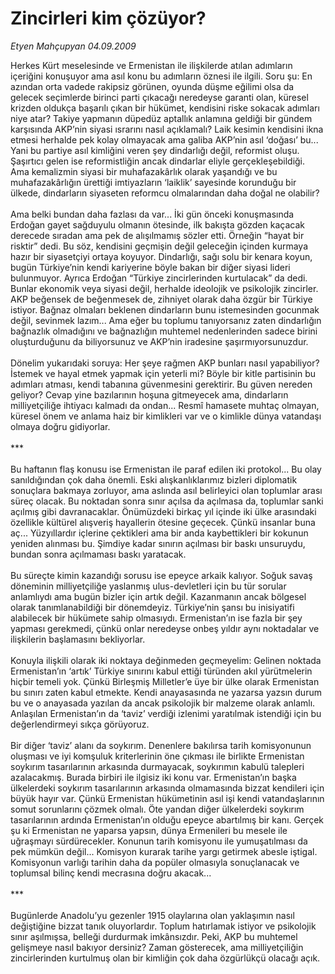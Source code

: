 # Zincirleri kim çözüyor?

*Etyen Mahçupyan 04.09.2009*

<div class="taraf_structure_2col_1zq">
<div class="margen_n">



 <p>Herkes Kürt meselesinde ve Ermenistan ile ilişkilerde atılan adımların içeriğini konuşuyor ama asıl konu bu adımların öznesi ile ilgili. Soru şu: En azından orta vadede rakipsiz görünen, oyunda düşme eğilimi olsa da gelecek seçimlerde birinci parti çıkacağı neredeyse garanti olan, küresel krizden oldukça başarılı çıkan bir hükümet, kendisini riske sokacak adımları niye atar? Takiye yapmanın düpedüz aptallık anlamına geldiği bir gündem karşısında AKP’nin siyasi ısrarını nasıl açıklamalı? Laik kesimin kendisini ikna etmesi herhalde pek kolay olmayacak ama galiba AKP’nin asıl ‘doğası’ bu... Yani bu partiye asıl kimliğini veren şey dindarlığı değil, reformist oluşu. Şaşırtıcı gelen ise reformistliğin ancak dindarlar eliyle gerçekleşebildiği. Ama kemalizmin siyasi bir muhafazakârlık olarak yaşandığı ve bu muhafazakârlığın ürettiği imtiyazların ‘laiklik’ sayesinde korunduğu bir ülkede, dindarların siyaseten reformcu olmalarından daha doğal ne olabilir? <br/><br/>Ama belki bundan daha fazlası da var... İki gün önceki konuşmasında Erdoğan gayet sağduyulu olmanın ötesinde, ilk bakışta gözden kaçacak derecede sıradan ama pek de alışılmamış sözler etti. Örneğin “hayat bir risktir” dedi. Bu söz, kendisini geçmişin değil geleceğin içinden kurmaya hazır bir siyasetçiyi ortaya koyuyor. Dindarlığı, sağı solu bir kenara koyun, bugün Türkiye’nin kendi kariyerine böyle bakan bir diğer siyasi lideri bulunmuyor. Ayrıca Erdoğan “Türkiye zincirlerinden kurtulacak” da dedi. Bunlar ekonomik veya siyasi değil, herhalde ideolojik ve psikolojik zincirler. AKP beğensek de beğenmesek de, zihniyet olarak daha özgür bir Türkiye istiyor. Bağnaz olmaları beklenen dindarların bunu istemesinden gocunmak değil, sevinmek lazım... Ama eğer bu toplumu tanıyorsanız zaten dindarlığın bağnazlık olmadığını ve bağnazlığın muhtemel nedenlerinden sadece birini oluşturduğunu da biliyorsunuz ve AKP’nin iradesine şaşırmıyorsunuzdur. <br/><br/>Dönelim yukarıdaki soruya: Her şeye rağmen AKP bunları nasıl yapabiliyor? İstemek ve hayal etmek yapmak için yeterli mi? Böyle bir kitle partisinin bu adımları atması, kendi tabanına güvenmesini gerektirir. Bu güven nereden geliyor? Cevap yine bazılarının hoşuna gitmeyecek ama, dindarların milliyetçiliğe ihtiyacı kalmadı da ondan... Resmî hamasete muhtaç olmayan, küresel önem ve anlama haiz bir kimlikleri var ve o kimlikle dünya vatandaşı olmaya doğru gidiyorlar. <br/><br/>***<br/><br/>Bu haftanın flaş konusu ise Ermenistan ile paraf edilen iki protokol... Bu olay sanıldığından çok daha önemli. Eski alışkanlıklarımız bizleri diplomatik sonuçlara bakmaya zorluyor, ama aslında asıl belirleyici olan toplumlar arası süreç olacak. Bu noktadan sonra sınır açılsa da açılmasa da, toplumlar sanki açılmış gibi davranacaklar. Önümüzdeki birkaç yıl içinde iki ülke arasındaki özellikle kültürel alışveriş hayallerin ötesine geçecek. Çünkü insanlar buna aç... Yüzyıllardır içlerine çektikleri ama bir anda kaybettikleri bir kokunun yeniden alınması bu. Şimdiye kadar sınırın açılması bir baskı unsuruydu, bundan sonra açılmaması baskı yaratacak. <br/><br/>Bu süreçte kimin kazandığı sorusu ise epeyce arkaik kalıyor. Soğuk savaş döneminin milliyetçiliğe yaslanmış ulus-devletleri için bu tür sorular anlamlıydı ama bugün bizler için artık değil. Kazanmanın ancak bölgesel olarak tanımlanabildiği bir dönemdeyiz. Türkiye’nin şansı bu inisiyatifi alabilecek bir hükümete sahip olmasıydı. Ermenistan’ın ise fazla bir şey yapması gerekmedi, çünkü onlar neredeyse onbeş yıldır aynı noktadalar ve ilişkilerin başlamasını bekliyorlar. <br/><br/>Konuyla ilişkili olarak iki noktaya değinmeden geçmeyelim: Gelinen noktada Ermenistan’ın ‘artık’ Türkiye sınırını kabul ettiği türünden akıl yürütmelerin hiçbir temeli yok. Çünkü Birleşmiş Milletler’e üye bir ülke olarak Ermenistan bu sınırı zaten kabul etmekte. Kendi anayasasında ne yazarsa yazsın durum bu ve o anayasada yazılan da ancak psikolojik bir malzeme olarak anlamlı. Anlaşılan Ermenistan’ın da ‘taviz’ verdiği izlenimi yaratılmak istendiği için bu değerlendirmeyi sıkça görüyoruz. <br/><br/>Bir diğer ‘taviz’ alanı da soykırım. Denenlere bakılırsa tarih komisyonunun oluşması ve iyi komşuluk kriterlerinin öne çıkması ile birlikte Ermenistan soykırım tasarılarının arkasında durmayacak, soykırımın kabulü talepleri azalacakmış. Burada birbiri ile ilgisiz iki konu var. Ermenistan’ın başka ülkelerdeki soykırım tasarılarının arkasında olmamasında bizzat kendileri için büyük hayır var. Çünkü Ermenistan hükümetinin asıl işi kendi vatandaşlarının somut sorunlarını çözmek olmalı. Öte yandan diğer ülkelerdeki soykırım tasarılarının ardında Ermenistan’ın olduğu epeyce abartılmış bir kanı. Gerçek şu ki Ermenistan ne yaparsa yapsın, dünya Ermenileri bu mesele ile uğraşmayı sürdürecekler. Konunun tarih komisyonu ile yumuşatılması da pek mümkün değil... Komisyon kurarak tarihe yargı getirmek abesle iştigal. Komisyonun varlığı tarihin daha da popüler olmasıyla sonuçlanacak ve toplumsal bilinç kendi mecrasına doğru akacak... <br/><br/>***<br/><br/>Bugünlerde Anadolu’yu gezenler 1915 olaylarına olan yaklaşımın nasıl değiştiğine bizzat tanık oluyorlardır. Toplum hatırlamak istiyor ve psikolojik sınır aşılmışsa, belleği durdurmak imkânsızdır. Peki, AKP bu muhtemel gelişmeye nasıl bakıyor dersiniz? Zaman gösterecek, ama milliyetçiliğin zincirlerinden kurtulmuş olan bir kimliğin çok daha özgürlükçü olacağı açık.</p>
<br/>
<br/>
<br/>



<br/>


<div id="taraf_not">
</div>

</div>


</div>
